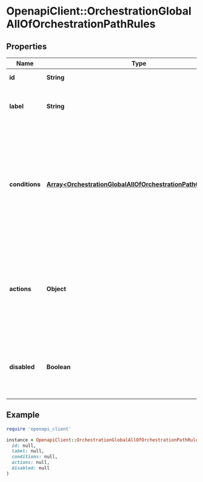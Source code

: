 # OpenapiClient::OrchestrationGlobalAllOfOrchestrationPathRules

## Properties

| Name | Type | Description | Notes |
| ---- | ---- | ----------- | ----- |
| **id** | **String** | ID of the rule | [optional][readonly] |
| **label** | **String** | A description of this rule&#39;s purpose. | [optional] |
| **conditions** | [**Array&lt;OrchestrationGlobalAllOfOrchestrationPathConditions&gt;**](OrchestrationGlobalAllOfOrchestrationPathConditions.md) | Each of these conditions is evaluated to check if an event matches this rule. The rule is considered a match if **any** of these conditions match. | [optional] |
| **actions** | **Object** | When an event matches this rule, these are the actions that will be taken to change the resulting alert and incident. | [optional] |
| **disabled** | **Boolean** | Indicates whether the rule is disabled and would therefore not be evaluated. | [optional] |

## Example

```ruby
require 'openapi_client'

instance = OpenapiClient::OrchestrationGlobalAllOfOrchestrationPathRules.new(
  id: null,
  label: null,
  conditions: null,
  actions: null,
  disabled: null
)
```

